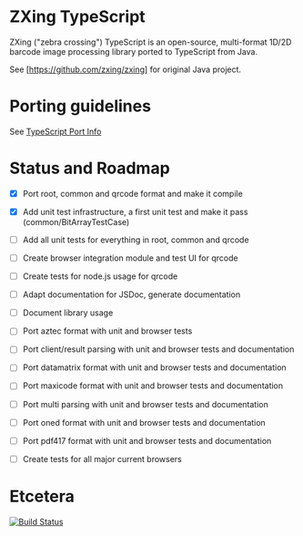 ZXing TypeScript
================

ZXing ("zebra crossing") TypeScript is an open-source, multi-format 1D/2D barcode image processing library ported to TypeScript from Java.

See [https://github.com/zxing/zxing] for original Java project.

Porting guidelines
==================

See [TypeScript Port Info](typescriptport.md)


Status and Roadmap
==================

- [x] Port root, common and qrcode format and make it compile
- [x] Add unit test infrastructure, a first unit test and make it pass (common/BitArrayTestCase)
- [ ] Add all unit tests for everything in root, common and qrcode
- [ ] Create browser integration module and test UI for qrcode
- [ ] Create tests for node.js usage for qrcode
- [ ] Adapt documentation for JSDoc, generate documentation
- [ ] Document library usage
- [ ] Port aztec format with unit and browser tests
- [ ] Port client/result parsing with unit and browser tests and documentation
- [ ] Port datamatrix format with unit and browser tests and documentation
- [ ] Port maxicode format with unit and browser tests and documentation
- [ ] Port multi parsing with unit and browser tests and documentation
- [ ] Port oned format with unit and browser tests and documentation
- [ ] Port pdf417 format with unit and browser tests and documentation
- [ ] Create tests for all major current browsers


Etcetera
========

[![Build Status](https://travis-ci.org/aleris/zxing-typescript.png?branch=master)](https://travis-ci.org/aleris/zxing-typescript)
